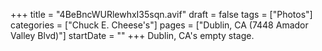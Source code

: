 +++
title = "4BeBncWURlewhxI35sqn.avif"
draft = false
tags = ["Photos"]
categories = ["Chuck E. Cheese's"]
pages = ["Dublin, CA (7448 Amador Valley Blvd)"]
startDate = ""
+++
Dublin, CA's empty stage.
